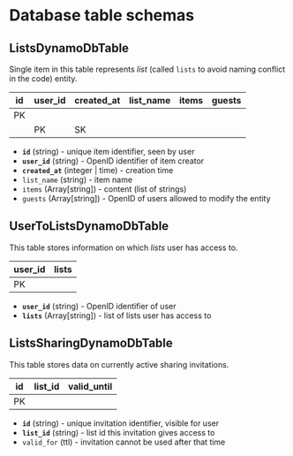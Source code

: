 # Database table schemas

## ListsDynamoDbTable

Single item in this table represents *list* (called `lists` to avoid naming conflict in the code) entity.

| id | user_id | created_at | list_name | items | guests |
|----|---------|------------|-----------|-------|--------|
| PK |
|    | PK      | SK

 - **`id`** (string) - unique item identifier, seen by user
 - **`user_id`** (string) - OpenID identifier of item creator
 - **`created_at`** (integer | time) - creation time
 - `list_name` (string) - item name
 - `items` (Array[string]) - content (list of strings)
 - `guests` (Array[string]) - OpenID of users allowed to modify the entity

## UserToListsDynamoDbTable

This table stores information on which *lists* user has access to.

| user_id | lists  |
|---------|--------|
| PK      

- **`user_id`** (string) - OpenID identifier of user
- **`lists`** (Array[string]) - list of lists user has access to

## ListsSharingDynamoDbTable

This table stores data on currently active sharing invitations.

| id | list_id | valid_until |
|----|---------|-------------|
| PK |

- **`id`** (string) - unique invitation identifier, visible for user
- **`list_id`** (string) - list id this invitation gives access to
- `valid_for` (ttl) - invitation cannot be used after that time
